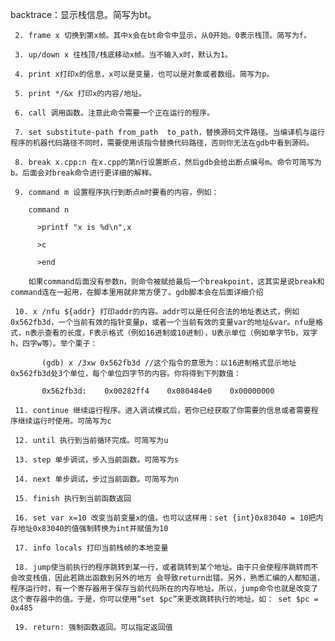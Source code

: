 backtrace：显示栈信息。简写为bt。

     2. frame x 切换到第x帧。其中x会在bt命令中显示，从0开始。0表示栈顶。简写为f。

     3. up/down x 往栈顶/栈底移动x帧。当不输入x时，默认为1。

     4. print x打印x的信息，x可以是变量，也可以是对象或者数组。简写为p。

     5. print */&x 打印x的内容/地址。

     6. call 调用函数。注意此命令需要一个正在运行的程序。

     7. set substitute-path from_path  to_path，替换源码文件路径。当编译机与运行程序的机器代码路径不同时，需要使用该指令替换代码路径，否则你无法在gdb中看到源码。

     8. break x.cpp:n 在x.cpp的第n行设置断点，然后gdb会给出断点编号m。命令可简写为b。后面会对break命令进行更详细的解释。

     9. command m 设置程序执行到断点m时要看的内容，例如：

        command n

          >printf "x is %d\n",x

          >c

          >end

        如果command后面没有参数n，则命令被赋给最后一个breakpoint，这其实是说break和command连在一起用，在脚本里用就非常方便了。gdb脚本会在后面详细介绍

     10. x /nfu ${addr} 打印addr的内容。addr可以是任何合法的地址表达式，例如0x562fb3d，一个当前有效的指针变量p，或者一个当前有效的变量var的地址&var。nfu是格式，n表示查看的长度，F表示格式（例如16进制或10进制），U表示单位（例如单字节b，双字h，四字w等）。举个栗子：

           (gdb) x /3xw 0x562fb3d //这个指令的意思为：以16进制格式显示地址0x562fb3d处3个单位，每个单位四字节的内容。你将得到下列数值：

           0x562fb3d:    0x00282ff4    0x080484e0    0x00000000

     11. continue 继续运行程序。进入调试模式后，若你已经获取了你需要的信息或者需要程序继续运行时使用。可简写为c

     12. until 执行到当前循环完成。可简写为u

     13. step 单步调试，步入当前函数。可简写为s

     14. next 单步调试，步过当前函数。可简写为n

     15. finish 执行到当前函数返回

     16. set var x=10 改变当前变量x的值。也可以这样用：set {int}0x83040 = 10把内存地址0x83040的值强制转换为int并赋值为10

     17. info locals 打印当前栈帧的本地变量

     18. jump使当前执行的程序跳转到某一行，或者跳转到某个地址。由于只会使程序跳转而不会改变栈值，因此若跳出函数到另外的地方 会导致return出错。另外，熟悉汇编的人都知道，程序运行时，有一个寄存器用于保存当前代码所在的内存地址。所以，jump命令也就是改变了这个寄存器中的值。于是，你可以使用“set $pc”来更改跳转执行的地址。如： set $pc = 0x485

     19. return: 强制函数返回。可以指定返回值